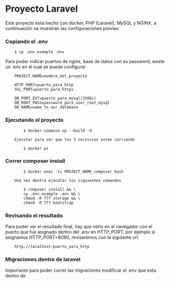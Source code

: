 # Proyecto Laravel


Este proyecto esta hecho con docker, PHP (Laravel), MySQL y NGINX, a continuación se muestran las configuraciones previas:



### Copiando el .env

```
    $ cp .env.example .env
```

Para poder indicar puertos de nginx, base de datos con su password, existe un .env en el cual se puede configurar
```
    PROJECT_NAME=nombre_del_proyecto

    HTTP_PORT=puerto_para_http
    SSL_PORT=puerto_para_https

    DB_PORT_EXT=puerto_para_mysql(33061)
    DB_ROOT_PASS=password_para_user_root_mysql
    DB_NAME=name_to_our_database
```


### Ejecutando el proyecto

```
        $ docker-compose up --build -d

    Ejecutar para ver que los 3 servicios esten corriendo

        $ docker ps 
```

### Correr composer install
```
        $ docker exec -ti PROJECT_NAME_composer bash

    Una vez dentro ejecutar los siguientes comandos

        $ composer install && \
        cp .env.example .env && \
        chmod -R 777 storage && \
        chmod -R 777 bootstrap
```

### Revisando el resultado

Para poder ver el resultado final, hay que verlo en el navegador con el puerto que fue asignado dentro del .env en HTTP_PORT, por ejemplo si asignamos HTTP_PORT=8080, revisaremos con la siguiente url

```
    http://localhost:puerto_para_http
```


### Migraciones dentro de laravel

Importante para poder correr las migraciones modificar el .env que esta dentro de 